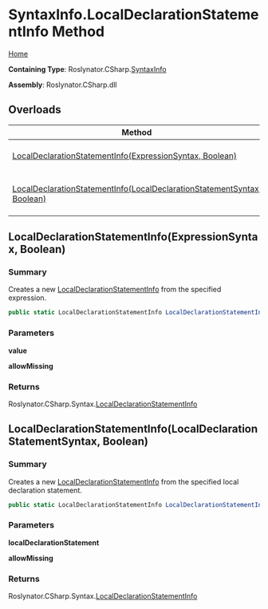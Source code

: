 <a name="_top"></a>

# SyntaxInfo\.LocalDeclarationStatementInfo Method

[Home](../../../../README.md#_top)

**Containing Type**: Roslynator\.CSharp\.[SyntaxInfo](../README.md#_top)

**Assembly**: Roslynator\.CSharp\.dll

## Overloads

| Method | Summary |
| ------ | ------- |
| [LocalDeclarationStatementInfo(ExpressionSyntax, Boolean)](#Roslynator_CSharp_SyntaxInfo_LocalDeclarationStatementInfo_Microsoft_CodeAnalysis_CSharp_Syntax_ExpressionSyntax_System_Boolean_) | Creates a new [LocalDeclarationStatementInfo](../../Syntax/LocalDeclarationStatementInfo/README.md#_top) from the specified expression\. |
| [LocalDeclarationStatementInfo(LocalDeclarationStatementSyntax, Boolean)](#Roslynator_CSharp_SyntaxInfo_LocalDeclarationStatementInfo_Microsoft_CodeAnalysis_CSharp_Syntax_LocalDeclarationStatementSyntax_System_Boolean_) | Creates a new [LocalDeclarationStatementInfo](../../Syntax/LocalDeclarationStatementInfo/README.md#_top) from the specified local declaration statement\. |

## LocalDeclarationStatementInfo\(ExpressionSyntax, Boolean\) <a name="Roslynator_CSharp_SyntaxInfo_LocalDeclarationStatementInfo_Microsoft_CodeAnalysis_CSharp_Syntax_ExpressionSyntax_System_Boolean_"></a>

### Summary

Creates a new [LocalDeclarationStatementInfo](../../Syntax/LocalDeclarationStatementInfo/README.md#_top) from the specified expression\.

```csharp
public static LocalDeclarationStatementInfo LocalDeclarationStatementInfo(ExpressionSyntax value, bool allowMissing = false)
```

### Parameters

**value**

**allowMissing**

### Returns

Roslynator\.CSharp\.Syntax\.[LocalDeclarationStatementInfo](../../Syntax/LocalDeclarationStatementInfo/README.md#_top)

## LocalDeclarationStatementInfo\(LocalDeclarationStatementSyntax, Boolean\) <a name="Roslynator_CSharp_SyntaxInfo_LocalDeclarationStatementInfo_Microsoft_CodeAnalysis_CSharp_Syntax_LocalDeclarationStatementSyntax_System_Boolean_"></a>

### Summary

Creates a new [LocalDeclarationStatementInfo](../../Syntax/LocalDeclarationStatementInfo/README.md#_top) from the specified local declaration statement\.

```csharp
public static LocalDeclarationStatementInfo LocalDeclarationStatementInfo(LocalDeclarationStatementSyntax localDeclarationStatement, bool allowMissing = false)
```

### Parameters

**localDeclarationStatement**

**allowMissing**

### Returns

Roslynator\.CSharp\.Syntax\.[LocalDeclarationStatementInfo](../../Syntax/LocalDeclarationStatementInfo/README.md#_top)

